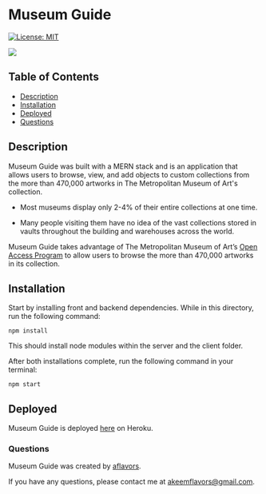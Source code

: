 # Museum Guide
[![License: MIT](https://img.shields.io/badge/License-MIT-yellow.svg)](https://opensource.org/licenses/MIT)

![](https://i.ibb.co/Hr3TvRd/Screen-Shot-2020-10-05-at-11-27-13-PM.png)

## Table of Contents
- [Description](#Description)
- [Installation](#Installation)
- [Deployed](#Deployed)
- [Questions](#Questions)

## Description

Museum Guide was built with a MERN stack and is an application that allows users to browse, view, and add objects to custom collections from the more than 470,000 artworks in The Metropolitan Museum of Art's collection.

- Most museums display only 2-4% of their entire collections at one time. 

- Many people visiting them have no idea of the vast collections stored in vaults throughout the building and warehouses across the world.

Museum Guide takes advantage of The Metropolitan Museum of Art’s [Open Access Program](https://www.metmuseum.org/about-the-met/policies-and-documents/open-access) to allow users to browse the more than 470,000 artworks in its collection.

## Installation

Start by installing front and backend dependencies. While in this directory, run the following command:

```
npm install
```

This should install node modules within the server and the client folder.

After both installations complete, run the following command in your terminal:

```
npm start
```

## Deployed

Museum Guide is deployed [here](https://flavorsmuseum-guide.herokuapp.com/) on Heroku.

### Questions

Museum Guide was created by [aflavors](https://github.com/aflavors).

If you have any questions, please contact me at akeemflavors@gmail.com. 

